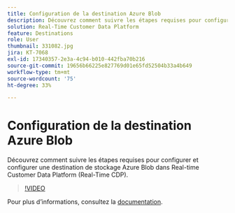 ```yaml
---
title: Configuration de la destination Azure Blob
description: Découvrez comment suivre les étapes requises pour configurer et configurer une destination de stockage Azure Blob dans Real-time Customer Data Platform (Real-Time CDP).
solution: Real-Time Customer Data Platform
feature: Destinations
role: User
thumbnail: 331082.jpg
jira: KT-7068
exl-id: 17340357-2e3a-4c94-b010-442fba70b216
source-git-commit: 19656b66225e827769d01e65fd52504b33a4b649
workflow-type: tm+mt
source-wordcount: '75'
ht-degree: 33%

---
```


# Configuration de la destination Azure Blob

Découvrez comment suivre les étapes requises pour configurer et configurer une destination de stockage Azure Blob dans Real-time Customer Data Platform (Real-Time CDP).

>[!VIDEO](https://video.tv.adobe.com/v/331082/?quality=12&learn=on)

Pour plus dʼinformations, consultez la [documentation](https://experienceleague.adobe.com/docs/experience-platform/destinations/catalog/cloud-storage/azure-blob.html?lang=fr).
